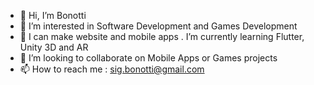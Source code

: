 - 👋 Hi, I’m Bonotti
- 👀 I’m interested in Software Development and Games Development
- 🌱 I can make website and mobile apps . I’m currently learning Flutter, Unity 3D and AR
- 💞️ I’m looking to collaborate on Mobile Apps or Games projects
- 📫 How to reach me : sig.bonotti@gmail.com
